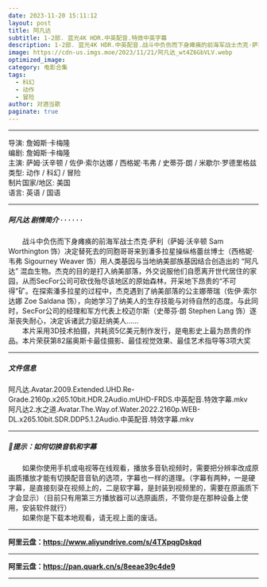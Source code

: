 ```yaml
---
date: 2023-11-20 15:11:12
layout: post
title: 阿凡达
subtitle: 1-2部. 蓝光4K HDR.中英配音.特效中英字幕
description: 1-2部. 蓝光4K HDR.中英配音.战斗中负伤而下身瘫痪的前海军战士杰克·萨利决定替死去的同胞哥哥来到潘多拉星操纵格蕾丝博士用人类基因与当地纳美部族基因结合创造出的 “阿凡达” 混血生物。杰克的目的是打入纳美部落，外交说服他们自愿离开世代居住的家园...
image: https://cdn-us.imgs.moe/2023/11/21/阿凡达_wt4Z6GbVLV.webp
optimized_image: 
category: 电影合集
tags:
  - 科幻
  - 动作
  - 冒险
author: 对酒当歌
paginate: true
---
```



---

导演: 詹姆斯·卡梅隆  
编剧: 詹姆斯·卡梅隆  
主演: 萨姆·沃辛顿 / 佐伊·索尔达娜 / 西格妮·韦弗 / 史蒂芬·朗 / 米歇尔·罗德里格兹  
类型: 动作 / 科幻 / 冒险  
制片国家/地区: 美国  
语言: 英语 / 国语  

---

##### 阿凡达 剧情简介 · · · · · ·

　　战斗中负伤而下身瘫痪的前海军战士杰克·萨利（萨姆·沃辛顿 Sam Worthington 饰）决定替死去的同胞哥哥来到潘多拉星操纵格蕾丝博士（西格妮·韦弗 Sigourney Weaver 饰）用人类基因与当地纳美部族基因结合创造出的 “阿凡达” 混血生物。杰克的目的是打入纳美部落，外交说服他们自愿离开世代居住的家园，从而SecFor公司可砍伐殆尽该地区的原始森林，开采地下昂贵的“不可得”矿。在探索潘多拉星的过程中，杰克遇到了纳美部落的公主娜蒂瑞（佐伊·索尔达娜 Zoe Saldana 饰），向她学习了纳美人的生存技能与对待自然的态度。与此同时，SecFor公司的经理和军方代表上校迈尔斯（史蒂芬·朗 Stephen Lang 饰）逐渐丧失耐心，决定诉诸武力驱赶纳美人……  
　　本片采用3D技术拍摄，共耗资5亿美元制作发行，是电影史上最为昂贵的作品。本片荣获第82届奥斯卡最佳摄影、最佳视觉效果、最佳艺术指导等3项大奖

---

##### 文件信息

阿凡达.Avatar.2009.Extended.UHD.Re-Grade.2160p.x265.10bit.HDR.2Audio.mUHD-FRDS.中英配音.特效字幕.mkv  
阿凡达2.水之道.Avatar.The.Way.of.Water.2022.2160p.WEB-DL.x265.10bit.SDR.DDP5.1.2Audio.中英配音.特效字幕.mkv  

---

##### 🔔提示：如何切换音轨和字幕

　　如果你使用手机或电视等在线观看，播放多音轨视频时，需要把分辨率改成原画质播放才能有切换配音音轨的选项，字幕也一样的道理。（字幕有两种，一是硬字幕，是直接刻录在视频上的，二是软字幕，是封装到视频里的，需要在原画质下才会显示）（目前只有用第三方播放器可以选原画质，不管你是在那种设备上使用，安装软件就行）  
　　如果你是下载本地观看，请无视上面的废话。

---

**阿里云盘：<https://www.aliyundrive.com/s/4TXpqgDskqd>**

---

**阿里云盘：<https://pan.quark.cn/s/8eeae39c4de9>**

---
